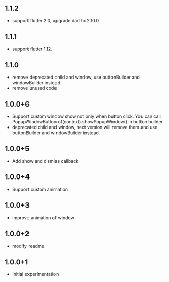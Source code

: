 ## 1.1.2
* support flutter 2.0, upgrade dart to 2.10.0

## 1.1.1

* support flutter 1.12.

## 1.1.0

* remove deprecated child and window, use buttonBuilder and windowBuilder instead.
* remove unused code

## 1.0.0+6

* Support custom window show not only when button click.
  You can call PopupWindowButton.of(context).showPopupWindow() in button builder.
* deprecated child and window, next version will remove them and use buttonBuilder and windowBuilder instead.

## 1.0.0+5

* Add show and dismiss callback

## 1.0.0+4

* Support custom animation

## 1.0.0+3

* improve animation of window

## 1.0.0+2

* modify readme

## 1.0.0+1

* Initial experimentation